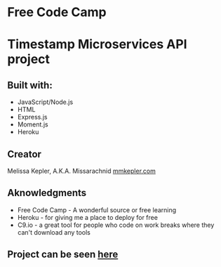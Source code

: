 # Free Code Camp
# Timestamp Microservices API project

## Built with:
+  JavaScript/Node.js
+  HTML
+  Express.js
+  Moment.js
+  Heroku

## Creator
Melissa Kepler, A.K.A. Missarachnid
[mmkepler.com](mmkepler.com)

## Aknowledgments
+  Free Code Camp - A wonderful source or free learning
+  Heroku - for giving me a place to deploy for free
+  C9.io - a great tool for people who code on work breaks where they can't download any tools

## Project can be seen [here](https://timestamp-mmk.herokuapp.com/)
